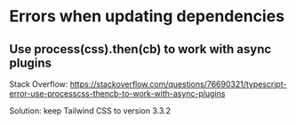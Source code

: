 # Errors when updating dependencies

## Use process(css).then(cb) to work with async plugins

Stack Overflow: https://stackoverflow.com/questions/76690321/typescript-error-use-processcss-thencb-to-work-with-async-plugins

Solution: keep Tailwind CSS to version 3.3.2
